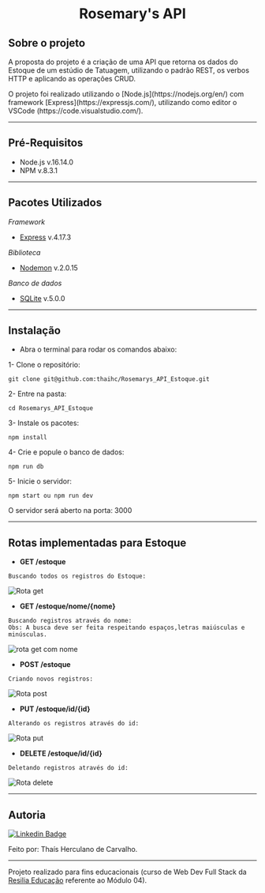<h1 align="center"> Rosemary's API </h1>

## Sobre o projeto

<p>A proposta do projeto é a criação de uma API que retorna os dados do Estoque de um estúdio de Tatuagem, utilizando o padrão REST, os verbos HTTP e aplicando as operações CRUD.<p>

<p> O projeto foi realizado utilizando o [Node.js](https://nodejs.org/en/) com framework [Express](https://expressjs.com/), utilizando como editor o VSCode (https://code.visualstudio.com/). <p>
  
---
  
## Pré-Requisitos

* Node.js  v.16.14.0
* NPM v.8.3.1

---
  
## Pacotes Utilizados

*Framework*
- [Express](https://www.npmjs.com/package/express) v.4.17.3

*Biblioteca*
- [Nodemon](https://www.npmjs.com/package/nodemon) v.2.0.15

*Banco de dados*
- [SQLite](https://www.npmjs.com/package/sqlite3)  v.5.0.0

---
## Instalação
- Abra o terminal para rodar os comandos abaixo:

1- Clone o repositório:
```
git clone git@github.com:thaihc/Rosemarys_API_Estoque.git 
```
2- Entre na pasta:
```
cd Rosemarys_API_Estoque
```

3- Instale os pacotes:
```
npm install
```

4- Crie e popule o banco de dados:
```
npm run db
```

5- Inicie o servidor:
```
npm start ou npm run dev
```

 <p> O servidor será aberto na porta: 3000 <p>  
   
---

## Rotas implementadas para Estoque

 * **GET /estoque**
  
  ```
  Buscando todos os registros do Estoque:
  ```
 ![Rota get](https://user-images.githubusercontent.com/93946257/160214559-5de90161-e326-4a7b-bd7b-4abe6bef0c86.png)
    
 * **GET /estoque/nome/{nome}**
  
  ```
  Buscando registros através do nome:
  Obs: A busca deve ser feita respeitando espaços,letras maiúsculas e minúsculas.
  ```
  ![rota get com nome](https://user-images.githubusercontent.com/93946257/160214557-8bb2fd90-11bd-494a-b30e-af058fdde845.png)

 * **POST /estoque**
  
  ```
  Criando novos registros:
  ```
  ![Rota post](https://user-images.githubusercontent.com/93946257/160214561-91757746-40f3-43c8-a6fa-10777e950328.png)
     

 * **PUT /estoque/id/{id}**
  
  ```
  Alterando os registros através do id:
  ```
  ![Rota put](https://user-images.githubusercontent.com/93946257/160214562-bfa1d306-bd8f-41d9-95f4-8d13e1dfd7af.png)

 * **DELETE /estoque/id/{id}**
  
  ```
  Deletando registros através do id:
  ```
  ![Rota delete](https://user-images.githubusercontent.com/93946257/160214554-246d470c-d92c-4fa5-8927-f0b5cd570f19.png)

---
## Autoria
[![Linkedin Badge](https://img.shields.io/badge/-LinkedIn-blue?style=flat-square&logo=Linkedin&logoColor=white&link=https://www.linkedin.com/in/thaishcarvalho/)](https://www.linkedin.com/in/thaishcarvalho/) 

Feito por: Thaís Herculano de Carvalho.

---
  
Projeto realizado para fins educacionais (curso de Web Dev Full Stack da [Resilia Educação](https://www.resilia.com.br/) referente ao Módulo 04).


